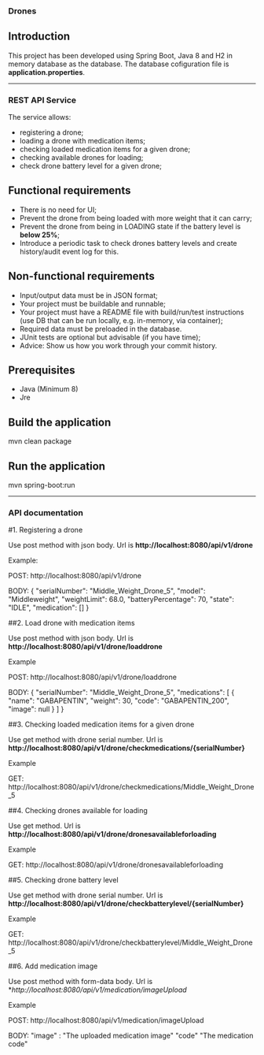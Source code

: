 ### Drones

## Introduction

This project has been developed using Spring Boot, Java 8 and H2 in memory database as the database. The database cofiguration file is **application.properties**.

---

### REST API Service
The service allows:
- registering a drone;
- loading a drone with medication items;
- checking loaded medication items for a given drone; 
- checking available drones for loading;
- check drone battery level for a given drone;

## Functional requirements

- There is no need for UI;
- Prevent the drone from being loaded with more weight that it can carry;
- Prevent the drone from being in LOADING state if the battery level is **below 25%**;
- Introduce a periodic task to check drones battery levels and create history/audit event log for this.

## Non-functional requirements

- Input/output data must be in JSON format;
- Your project must be buildable and runnable;
- Your project must have a README file with build/run/test instructions (use DB that can be run locally, e.g. in-memory, via container);
- Required data must be preloaded in the database.
- JUnit tests are optional but advisable (if you have time);
- Advice: Show us how you work through your commit history.

## Prerequisites

- Java (Minimum 8)
- Jre

## Build the application

mvn clean package

## Run the application

mvn spring-boot:run

---

### API documentation

#1. Registering a drone

Use post method with json body. Url is **http://localhost:8080/api/v1/drone**

Example:

POST: http://localhost:8080/api/v1/drone

BODY: {
        "serialNumber": "Middle_Weight_Drone_5",
        "model": "Middleweight",
        "weightLimit": 68.0,
        "batteryPercentage": 70,
        "state": "IDLE",
        "medication": []
	  }

##2. Load drone with medication items

Use post method with json body. Url is **http://localhost:8080/api/v1/drone/loaddrone**

Example

POST: http://localhost:8080/api/v1/drone/loaddrone

BODY: {
        "serialNumber": "Middle_Weight_Drone_5",
        "medications": [
            {
                "name": "GABAPENTIN",
                "weight": 30,
                "code": "GABAPENTIN_200",
                "image": null
            }
        ]
    }

##3. Checking loaded medication items for a given drone

Use get method with drone serial number. Url is **http://localhost:8080/api/v1/drone/checkmedications/{serialNumber}**

Example

GET: http://localhost:8080/api/v1/drone/checkmedications/Middle_Weight_Drone_5

##4. Checking drones available for loading

Use get method. Url is **http://localhost:8080/api/v1/drone/dronesavailableforloading**


Example

GET: http://localhost:8080/api/v1/drone/dronesavailableforloading

##5. Checking drone battery level

Use get method with drone serial number. Url is **http://localhost:8080/api/v1/drone/checkbatterylevel/{serialNumber}**

Example

GET: http://localhost:8080/api/v1/drone/checkbatterylevel/Middle_Weight_Drone_5

##6. Add medication image

Use post method with form-data body. Url is **http://localhost:8080/api/v1/medication/imageUpload*

Example

POST: http://localhost:8080/api/v1/medication/imageUpload

BODY: "image" : "The uploaded medication image"
      "code" "The medication code"
